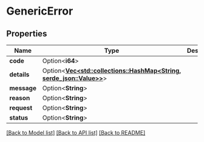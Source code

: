 # GenericError

## Properties

Name | Type | Description | Notes
------------ | ------------- | ------------- | -------------
**code** | Option<**i64**> |  | [optional]
**details** | Option<[**Vec<std::collections::HashMap<String, serde_json::Value>>**](std::collections::HashMap.md)> |  | [optional]
**message** | Option<**String**> |  | [optional]
**reason** | Option<**String**> |  | [optional]
**request** | Option<**String**> |  | [optional]
**status** | Option<**String**> |  | [optional]

[[Back to Model list]](../README.md#documentation-for-models) [[Back to API list]](../README.md#documentation-for-api-endpoints) [[Back to README]](../README.md)


